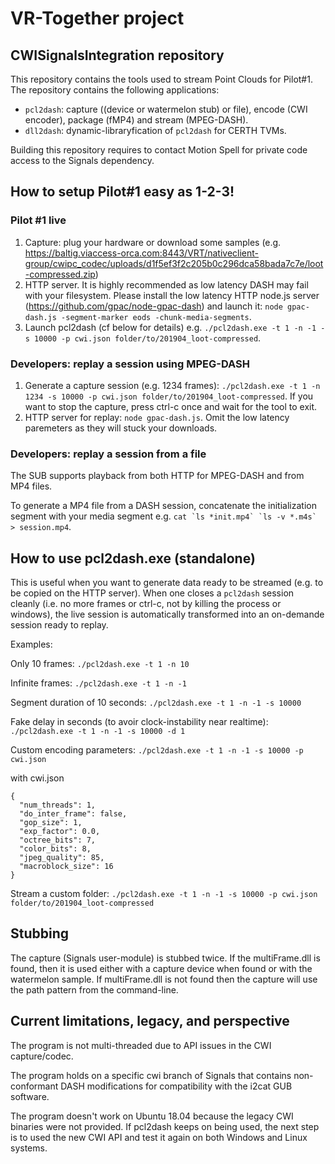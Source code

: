 # VR-Together project

## CWISignalsIntegration repository

This repository contains the tools used to stream Point Clouds for Pilot#1. The repository contains the following applications:
 - ```pcl2dash```: capture ((device or watermelon stub) or file), encode (CWI encoder), package (fMP4) and stream (MPEG-DASH).
 - ```dll2dash```: dynamic-libraryfication of ```pcl2dash``` for CERTH TVMs.

Building this repository requires to contact Motion Spell for private code access to the Signals dependency.

## How to setup Pilot#1 easy as 1-2-3!

### Pilot #1 live

 1. Capture: plug your hardware or download some samples (e.g. https://baltig.viaccess-orca.com:8443/VRT/nativeclient-group/cwipc_codec/uploads/d1f5ef3f2c205b0c296dca58bada7c7e/loot-compressed.zip)
 2. HTTP server. It is highly recommended as low latency DASH may fail with your filesystem. Please install the low latency HTTP node.js server (https://github.com/gpac/node-gpac-dash) and launch it: ```node gpac-dash.js -segment-marker eods -chunk-media-segments```.
 3. Launch pcl2dash (cf below for details) e.g. ```./pcl2dash.exe -t 1 -n -1 -s 10000 -p cwi.json folder/to/201904_loot-compressed```.

### Developers: replay a session using MPEG-DASH

1. Generate a capture session (e.g. 1234 frames): ```./pcl2dash.exe -t 1 -n 1234 -s 10000 -p cwi.json folder/to/201904_loot-compressed```. If you want to stop the capture, press ctrl-c once and wait for the tool to exit.
2. HTTP server for replay: ```node gpac-dash.js```. Omit the low latency paremeters as they will stuck your downloads.

### Developers: replay a session from a file

The SUB supports playback from both HTTP for MPEG-DASH and from MP4 files.

To generate a MP4 file from a DASH session, concatenate the initialization segment with your media segment e.g. ```cat `ls *init.mp4` `ls -v *.m4s` > session.mp4```.

## How to use pcl2dash.exe (standalone)

This is useful when you want to generate data ready to be streamed (e.g. to be copied on the HTTP server). When one closes a ```pcl2dash``` session cleanly (i.e. no more frames or ctrl-c, not by killing the process or windows), the live session is automatically transformed into an on-demande session ready to replay.

Examples:

Only 10 frames:
```./pcl2dash.exe -t 1 -n 10```

Infinite frames:
```./pcl2dash.exe -t 1 -n -1```

Segment duration of 10 seconds:
```./pcl2dash.exe -t 1 -n -1 -s 10000```

Fake delay in seconds (to avoir clock-instability near realtime):
```./pcl2dash.exe -t 1 -n -1 -s 10000 -d 1```

Custom encoding parameters:
```./pcl2dash.exe -t 1 -n -1 -s 10000 -p cwi.json```

with cwi.json
```
{
  "num_threads": 1,
  "do_inter_frame": false,
  "gop_size": 1,
  "exp_factor": 0.0,
  "octree_bits": 7,
  "color_bits": 8,
  "jpeg_quality": 85,
  "macroblock_size": 16
}
```

Stream a custom folder:
```./pcl2dash.exe -t 1 -n -1 -s 10000 -p cwi.json folder/to/201904_loot-compressed```

## Stubbing

The capture (Signals user-module) is stubbed twice. If the multiFrame.dll is found, then it is used either with a capture device when found or with the watermelon sample. If multiFrame.dll is not found then the capture will use the path pattern from the command-line.

## Current limitations, legacy, and perspective

The program is not multi-threaded due to API issues in the CWI capture/codec.

The program holds on a specific cwi branch of Signals that contains non-conformant DASH modifications for compatibility with the i2cat GUB software.

The program doesn't work on Ubuntu 18.04 because the legacy CWI binaries were not provided. If pcl2dash keeps on being used, the next step is to used the new CWI API and test it again on both Windows and Linux systems.
